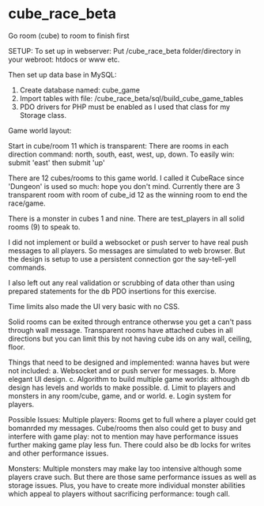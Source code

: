 # cube_race_beta
Go room (cube) to room to finish first

SETUP:
To set up in webserver:
Put /cube_race_beta folder/directory in your webroot: htdocs or www etc.

Then set up data base in MySQL:
1. Create database named: cube_game
2. Import tables with file: /cube_race_beta/sql/build_cube_game_tables
3. PDO drivers for PHP must be enabled as I used that class for my Storage class.

Game world layout:

Start in cube/room 11 which is transparent:
There are rooms in each direction command: north, south, east, west, up, down.
To easily win:
submit 'east'
then
submit 'up'

There are 12 cubes/rooms to this game world.
I called it CubeRace since 'Dungeon' is used so much: hope you don't mind.
Currently there are 3 transparent room with room of cube_id 12 as the winning room
to end the race/game.

There is a monster in cubes 1 and nine.
There are test_players in all solid rooms (9) to speak to.

I did not implement or build a websocket or push server
to have real push messages to all players. So messages
are simulated to web browser. But the design is setup
to use a persistent connection gor the say-tell-yell commands.

I also left out any real validation or scrubbing of data
other than using prepared statements for the db PDO insertions
for this exercise.

Time limits also made the UI very basic with no CSS.

Solid rooms can be exited through entrance otherwse you get a
can't pass through wall message.
Transparent rooms have attached cubes in all directions but you
can limit this by not having cube ids on any wall, ceiling, floor.

Things that need to be designed and implemented: wanna haves but were not included:
a. Websocket and or push server for messages.
b. More elegant UI design.
c. Algorithm to build multiple game worlds: although db design has levels and worlds
   to make possible.
d. Limit to players and monsters in any room/cube, game, and or world.
e. Login system for players.

Possible Issues:
Multiple players:
Rooms get to full where a player could get bomanrded my messages.
Cube/rooms then also could get to busy and interfere with game play:
not to mention may have performance issues further making game play
less fun. There could also be db locks for writes and other performance issues.

Monsters:
Multiple monsters may make lay too intensive although some players
crave such. But there are those same performance issues as well as storage
issues. Plus, you have to create more individual monster abilities which appeal
to players without sacrificing performance: tough call.
